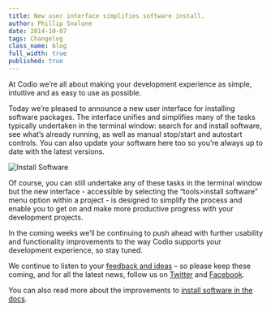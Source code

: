 ```yaml
---
title: New user interface simplifies software install.
author: Phillip Snalune
date: 2014-10-07
tags: Changelog
class_name: blog
full_width: true
published: true
---
```


At Codio we’re all about making your development experience as simple, intuitive and as easy to use as possible.

Today we’re pleased to announce a new user interface for installing software packages.  The interface unifies and simplifies many of the tasks typically undertaken in the terminal window: search for and install software, see what’s already running, as well as manual stop/start and autostart controls.  You can also update your software here too so you’re always up to date with the latest versions.

![Install Software](/img/docs/install-software.png)

Of course, you can still undertake any of these tasks in the terminal window but the new interface - accessible by selecting the “tools>install software” menu option within a project - is designed to simplify the process and enable you to get on and make more productive progress with your development projects.

In the coming weeks we’ll be continuing to push ahead with further usability and functionality improvements to the way Codio supports your development experience, so stay tuned.

We continue to listen to your [feedback and ideas](http://forum.codio.com) – so please keep these coming, and for all the latest news, follow us on [Twitter](https://twitter.com/codiohq) and [Facebook](https://www.facebook.com/CodioHQ).

You can also read more about the improvements to [install software in the docs](/docs/boxes/box-parts).

